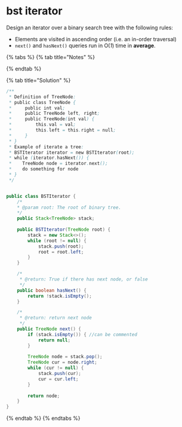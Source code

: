 # bst iterator

Design an iterator over a binary search tree with the following rules:

* Elements are visited in ascending order \(i.e. an in-order traversal\)
* `next()` and `hasNext()` queries run in O\(_1_\) time in **average**.

{% tabs %}
{% tab title="Notes" %}

{% endtab %}

{% tab title="Solution" %}
```java
/**
 * Definition of TreeNode:
 * public class TreeNode {
 *     public int val;
 *     public TreeNode left, right;
 *     public TreeNode(int val) {
 *         this.val = val;
 *         this.left = this.right = null;
 *     }
 * }
 * Example of iterate a tree:
 * BSTIterator iterator = new BSTIterator(root);
 * while (iterator.hasNext()) {
 *    TreeNode node = iterator.next();
 *    do something for node
 * } 
 */


public class BSTIterator {
    /*
    * @param root: The root of binary tree.
    */
    public Stack<TreeNode> stack;
    
    public BSTIterator(TreeNode root) {
        stack = new Stack<>();
        while (root != null) {
            stack.push(root);
            root = root.left;
        }
    }

    /*
     * @return: True if there has next node, or false
     */
    public boolean hasNext() {
        return !stack.isEmpty();
    }

    /*
     * @return: return next node
     */
    public TreeNode next() {
        if (stack.isEmpty()) { //can be commented
            return null;
        }
        
        TreeNode node = stack.pop();
        TreeNode cur = node.right;
        while (cur != null) {
            stack.push(cur);
            cur = cur.left;
        }
        
        return node;
    }
}
```
{% endtab %}
{% endtabs %}

